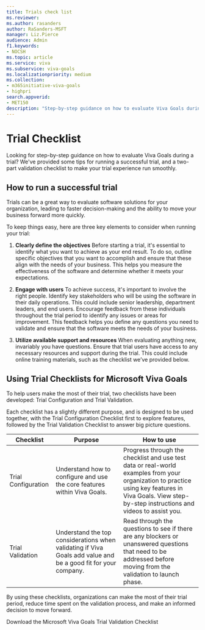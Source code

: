 ```yaml
---
title: Trials check list
ms.reviewer: 
ms.author: rasanders
author: RaSanders-MSFT
manager: Liz.Pierce
audience: Admin
f1.keywords:
- NOCSH
ms.topic: article
ms.service: viva
ms.subservice: viva-goals
ms.localizationpriority: medium
ms.collection:  
- m365initiative-viva-goals
- highpri  
search.appverid:
- MET150
description: "Step-by-step guidance on how to evaluate Viva Goals during a trial."
---
```


# Trial Checklist 

Looking for step-by-step guidance on how to evaluate Viva Goals during a trial? We've provided some tips for running a successful trial, and a two-part validation checklist to make your trial experience run smoothly. 

## How to run a successful trial

Trials can be a great way to evaluate software solutions for your organization, leading to faster decision-making and the ability to move your business forward more quickly. 

To keep things easy, here are three key elements to consider when running your trial: 

1. **Clearly define the objectives** 
 Before starting a trial, it's essential to identify what you want to achieve as your end result. To do so, outline specific objectives that you want to accomplish and ensure that these align with the needs of your business. This helps you measure the effectiveness of the software and determine whether it meets your expectations. 

2. **Engage with users**
 To achieve success, it's important to involve the right people. Identify key stakeholders who will be using the software in their daily operations. This could include senior leadership, department leaders, and end users. Encourage feedback from these individuals throughout the trial period to identify any issues or areas for improvement. This feedback helps you define any questions you need to validate and ensure that the software meets the needs of your business. 

3. **Utilize available support and resources**
 When evaluating anything new, invariably you have questions. Ensure that trial users have access to any necessary resources and support during the trial. This could include online training materials, such as the checklist we’ve provided below. 

## Using Trial Checklists for Microsoft Viva Goals

To help users make the most of their trial, two checklists have been developed: Trial Configuration and Trial Validation. 

Each checklist has a slightly different purpose, and is designed to be used together, with the Trial Configuration Checklist first to explore features, followed by the Trial Validation Checklist to answer big picture questions. 


|Checklist   |Purpose  |How to use   |
|---------|---------|---------|
|Trial Configuration      |Understand how to configure and use the core features within Viva Goals.          |Progress through the checklist and use test data or real-world examples from your organization to practice using key features in Viva Goals. View step-by-step instructions and videos to assist you.          |
|Trial Validation      |Understand the top considerations when validating if Viva Goals add value and be a good fit for your company.          |Read through the questions to see if there are any blockers or unanswered questions that need to be addressed before moving from the validation to launch phase.          |

By using these checklists, organizations can make the most of their trial period, reduce time spent on the validation process, and make an informed decision to move forward. 

Download the Microsoft Viva Goals Trial Validation Checklist 
